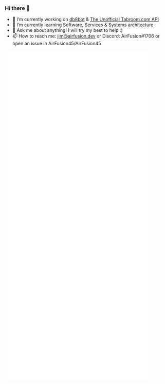 ### Hi there 👋

<!--
**AirFusion45/AirFusion45** is a ✨ _special_ ✨ repository because its `README.md` (this file) appears on your GitHub profile.

Here are some ideas to get you started:

- 🔭 I’m currently working on ...
- 🌱 I’m currently learning ...
- 👯 I’m looking to collaborate on ...
- 🤔 I’m looking for help with ...
- 💬 Ask me about ...
- 📫 How to reach me: ...
- 😄 Pronouns: ...
- ⚡ Fun fact: ...
-->
- 🔭 I’m currently working on [db8bot](https://github.com/AirFusion45/db8bot) & [The Unofficial Tabroom.com API](https://github.com/AirFusion45/tabroomAPI)
- 🌱 I’m currently learning Software, Services & Systems architecture
- 💬 Ask me about anything! I will try my best to help :)
- 📫 How to reach me: jim@airfusion.dev or Discord: AirFusion#1706 or open an issue in AirFusion45/AirFusion45


![Metrics](/github-metrics.svg)
